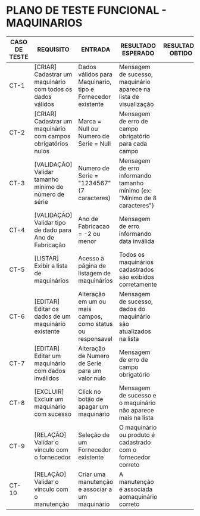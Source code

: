 # PLANO DE TESTE FUNCIONAL - MAQUINARIOS

| CASO DE TESTE | REQUISITO | ENTRADA | RESULTADO ESPERADO | RESULTADO OBTIDO | STATUS |
| ------------- | --------- | ------- | ------------------ | ------------ | ------ |
| CT-1             | [CRIAR] Cadastrar um maquinário com todos os dados válidos | Dados válidos para Maquinario, tipo e Fornecedor existente | Mensagem de sucesso, maquinário aparece na lista de visualização | | |
| CT-2             | 	[CRIAR] Cadastrar um maquinário com campos obrigatórios nulos | Marca = Null ou Numero de Serie = Null | Mensagem de erro de campo obrigatório para cada campo | | |
| CT-3             | [VALIDAÇÃO] Validar tamanho mínimo do número de série | Numero de Serie = "1234567" (7 caracteres) | Mensagem de erro informando tamanho mínimo (ex: "Mínimo de 8 caracteres") | | |
| CT-4             | [VALIDAÇÃO] Validar tipo de dado para Ano de Fabricação | Ano de Fabricacao = -2 ou menor | Mensagem de erro informando data inválida | | |
| CT-5             | [LISTAR] Exibir a lista de maquinários | Acesso à página de listagem de maquinários | Todos os maquinários cadastrados são exibidos corretamente | | |
| CT-6             | [EDITAR] Editar os dados de um maquinário existente | Alteração em um ou mais campos, como status ou responsavel | Mensagem de sucesso, dados do maquinário são atualizados na lista | | |
| CT-7             | [EDITAR] Editar um maquinário com dados inválidos | Alteração de Numero de Serie para um valor nulo | Mensagem de erro de campo obrigatório | | |
| CT-8             | [EXCLUIR] Excluir um maquinário com sucesso | Click no botão de apagar um maquinário | Mensagem de sucesso e o maquinário não aparece mais na lista | | |
| CT-9             | [RELAÇÃO] Validar o vínculo com o fornecedor | Seleção de um Fornecedor existente | O maquinário ou produto é cadastrado com o fornecedor correto | | |
| CT-10            | [RELAÇÃO] Validar o vínculo com o manutenção | Criar uma manutenção e associar a um maquinário| A manutenção é associada aomaquinário correto | | |